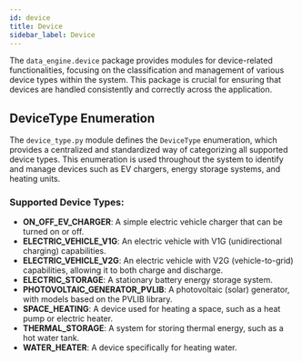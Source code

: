 ```yaml
---
id: device
title: Device
sidebar_label: Device
---
```


The `data_engine.device` package provides modules for device-related functionalities, focusing on the classification and management of various device types within the system. This package is crucial for ensuring that devices are handled consistently and correctly across the application.

## DeviceType Enumeration

The `device_type.py` module defines the `DeviceType` enumeration, which provides a centralized and standardized way of categorizing all supported device types. This enumeration is used throughout the system to identify and manage devices such as EV chargers, energy storage systems, and heating units.

### Supported Device Types:

-   **ON_OFF_EV_CHARGER**: A simple electric vehicle charger that can be turned on or off.
-   **ELECTRIC_VEHICLE_V1G**: An electric vehicle with V1G (unidirectional charging) capabilities.
-   **ELECTRIC_VEHICLE_V2G**: An electric vehicle with V2G (vehicle-to-grid) capabilities, allowing it to both charge and discharge.
-   **ELECTRIC_STORAGE**: A stationary battery energy storage system.
-   **PHOTOVOLTAIC_GENERATOR_PVLIB**: A photovoltaic (solar) generator, with models based on the PVLIB library.
-   **SPACE_HEATING**: A device used for heating a space, such as a heat pump or electric heater.
-   **THERMAL_STORAGE**: A system for storing thermal energy, such as a hot water tank.
-   **WATER_HEATER**: A device specifically for heating water.